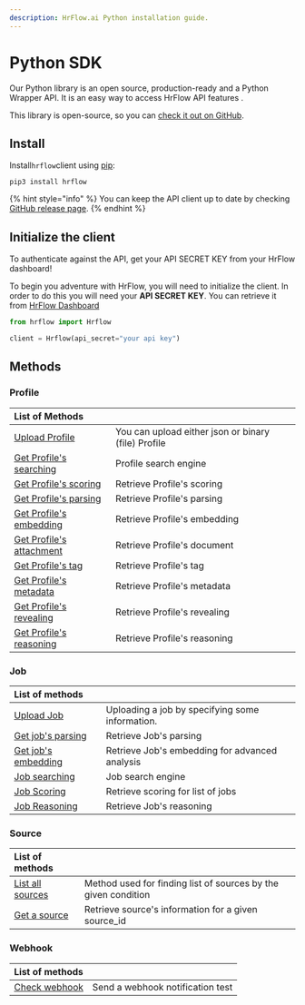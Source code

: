 ```yaml
---
description: HrFlow.ai Python installation guide.
---
```


# Python SDK

Our Python library is an open source, production-ready and a Python Wrapper API. It is an easy way to access HrFlow API features .

This library is open-source, so you can [check it out on GitHub](https://github.com/Riminder/python-hrflow-api).

## Install

Install`hrflow`client using [pip](https://pypi.org/project/pip/):

```text
pip3 install hrflow
```

{% hint style="info" %}
You can keep the API client up to date by checking [GitHub release page](https://github.com/Riminder/python-hrflow-api/releases).
{% endhint %}

## Initialize the client

To authenticate against the API, get your API SECRET KEY from your HrFlow dashboard!

To begin you adventure with HrFlow, you will need to initialize the client. In order to do this you will need your **API SECRET KEY**. You can retrieve it from [HrFlow Dashboard](https://developers.hrflow.ai/getting-started/authentication)

```python
from hrflow import Hrflow

client = Hrflow(api_secret="your api key")
```

## Methods

### Profile

| List of Methods |  |
| :--- | :--- |
| [Upload Profile](https://developers.hrflow.ai/api-reference/profile-api/post-profile) | You can upload either json or binary \(file\) Profile |
| [Get Profile's searching](https://developers.hrflow.ai/api-reference/profile-api/get-profiles-searching) | Profile search engine |
| [Get Profile's scoring](https://developers.hrflow.ai/api-reference/profile-api/get-profiles-scoring) | Retrieve Profile's scoring |
| [Get Profile's parsing](https://developers.hrflow.ai/api-reference/profile-api/get-profile-parsing) | Retrieve Profile's parsing |
| [Get Profile's embedding](https://developers.hrflow.ai/api-reference/profile-api/get-profile-embedding) | Retrieve Profile's embedding |
| [Get Profile's attachment](https://developers.hrflow.ai/api-reference/profile-api/get-profile-attachments) | Retrieve Profile's document |
| [Get Profile's tag](https://developers.hrflow.ai/api-reference/profile-api/get-profile-tags) | Retrieve Profile's tag |
| [Get Profile's metadata](https://developers.hrflow.ai/api-reference/profile-api/get-profile-metadatas) | Retrieve Profile's metadata |
| [Get Profile's revealing](https://developers.hrflow.ai/api-reference/profile-api/get-profile-revealing) | Retrieve Profile's revealing |
| [Get Profile's reasoning](https://developers.hrflow.ai/api-reference/profile-api/get-profile-reasoning) | Retrieve Profile's reasoning |

### Job

| List of methods |  |
| :--- | :--- |
| [Upload Job](https://developers.hrflow.ai/api-reference/job-api/post-job) | Uploading a job by specifying some information. |
| [Get job's parsing](https://developers.hrflow.ai/api-reference/job-api/get-job-parsing) | Retrieve Job's parsing |
| [Get job's embedding](https://developers.hrflow.ai/api-reference/job-api/get-job-embedding) | Retrieve Job's embedding for advanced analysis |
| [Job searching](https://developers.hrflow.ai/api-reference/job-api/get-job-searching) | Job search engine |
| [Job Scoring](https://developers.hrflow.ai/api-reference/job-api/get-jobs-scoring) | Retrieve scoring for list of jobs |
| [Job Reasoning](https://developers.hrflow.ai/api-reference/job-api/get-jobs-reasoning) | Retrieve Job's reasoning |

### Source

| List of methods |  |
| :--- | :--- |
| [List all sources](https://developers.hrflow.ai/api-reference/source-api/get-sources) | Method used for finding list of sources by the given condition |
| [Get a source](https://developers.hrflow.ai/api-reference/source-api/get-source) | Retrieve source's information for a given source\_id |

### Webhook

| List of methods |  |
| :--- | :--- |
| [Check webhook](https://developers.hrflow.ai/api-reference/events/authentification) | Send a webhook notification test |


